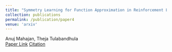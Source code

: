 ```yaml
---
title: "Symmetry Learning for Function Approximation in Reinforcement Learning"
collection: publications
permalink: /publication/paper4
venue: 'arxiv'
---
```

Anuj Mahajan, Theja Tulabandhula\
[Paper Link](http://anuj-mahajan.github.io/files/slfarl.pdf)    [Citation](/bibtex/paper4.html)
